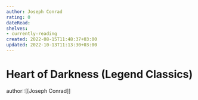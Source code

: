```yaml
---
author: Joseph Conrad
rating: 0
dateRead: 
shelves: 
- currently-reading
created: 2022-08-15T11:48:37+03:00
updated: 2022-10-13T11:13:30+03:00
---
```

# Heart of Darkness (Legend Classics)

author::[[Joseph Conrad]]